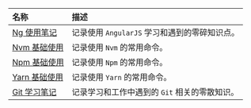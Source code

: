 | 名称 | 描述 |
| :-- | :-- |
| [Ng 使用笔记](../notes/NgUse.html) | 记录使用 `AngularJS` 学习和遇到的零碎知识点。 |
| [Nvm 基础使用](../notes/NvmUse.html) | 记录使用 `Nvm` 的常用命令。 |
| [Npm 基础使用](../notes/NvmUse.html) | 记录使用 `Npm` 的常用命令。 |
| [Yarn 基础使用](../notes/YarnUse.html) | 记录使用 `Yarn` 的常用命令。 |
| [Git 学习笔记](../notes/GitNote.html) | 记录学习和工作中遇到的 `Git` 相关的零散知识。 |